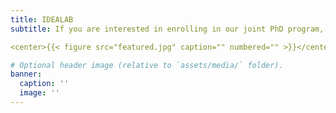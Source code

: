 ```yaml
---
title: IDEALAB
subtitle: If you are interested in enrolling in our joint PhD program, the International Doctorate for Experimental Approaches to Language and Brain (IDEALAB), please check out the <a href="https://phd-idealab.com/" target="_blank">IDEALAB website</a> and a href="https://www.beyersmannlab.cogscience.org/contact/" target="_blank">contact Lisi Beyersmann</a> directly should you have any questions.

<center>{{< figure src="featured.jpg" caption="" numbered="" >}}</center>

# Optional header image (relative to `assets/media/` folder).
banner:
  caption: ''
  image: ''
---
```

